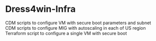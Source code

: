 # Dress4win-Infra
CDM scripts to configure VM with secure boot parameters and subnet <br/>
CDM scripts to configure MIG with autoscaling in each of US region <br/>
Terraform script to configure a single VM with secure boot <br/>
